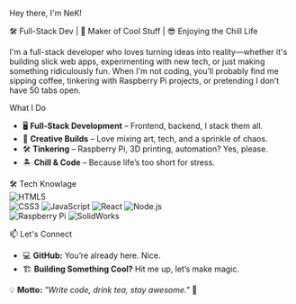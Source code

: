 Hey there, I'm NeK!

🛠️ Full-Stack Dev | 🚀 Maker of Cool Stuff | 😎 Enjoying the Chill Life  

I'm a full-stack developer who loves turning ideas into reality—whether it's building slick web apps, experimenting with new tech, or just making something ridiculously fun. When I'm not coding, you’ll probably find me sipping coffee, tinkering with Raspberry Pi projects, or pretending I don’t have 50 tabs open.  

What I Do  
- 🖥️ **Full-Stack Development** – Frontend, backend, I stack them all.  
- 🎨 **Creative Builds** – Love mixing art, tech, and a sprinkle of chaos.  
- 🛠️ **Tinkering** – Raspberry Pi, 3D printing, automation? Yes, please.  
- 🏝️ **Chill & Code** – Because life’s too short for stress.  

🛠️ Tech Knowlage  
![HTML5](https://img.shields.io/badge/HTML5-E34F26?style=for-the-badge&logo=html5&logoColor=white)  
![CSS3](https://img.shields.io/badge/CSS3-1572B6?style=for-the-badge&logo=css3&logoColor=white)  ![JavaScript](https://img.shields.io/badge/JavaScript-F7DF1E?style=for-the-badge&logo=javascript&logoColor=black)  ![React](https://img.shields.io/badge/React-61DAFB?style=for-the-badge&logo=react&logoColor=black)  ![Node.js](https://img.shields.io/badge/Node.js-339933?style=for-the-badge&logo=nodedotjs&logoColor=white)  
![Raspberry Pi](https://img.shields.io/badge/Raspberry%20Pi-A22846?style=for-the-badge&logo=raspberrypi&logoColor=white)  ![SolidWorks](https://img.shields.io/badge/SolidWorks-FF0000?style=for-the-badge&logo=solidworks&logoColor=white)  
 

📫 Let's Connect  
- 💻 **GitHub:** You’re already here. Nice.  
- 🏗️ **Building Something Cool?** Hit me up, let’s make magic.  

💡 **Motto:** *"Write code, drink tea, stay awesome."* 🚀  
